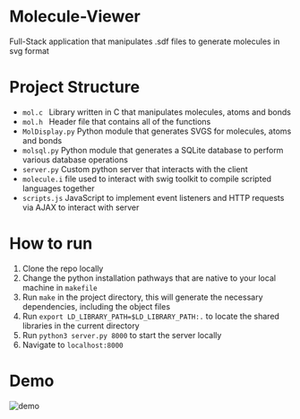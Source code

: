 # Molecule-Viewer
Full-Stack application that manipulates .sdf files to generate molecules in svg format

# Project Structure 
- ```mol.c ``` Library written in C that manipulates molecules, atoms and bonds 
- ```mol.h ``` Header file that contains all of the functions
- ```MolDisplay.py``` Python module that generates SVGS for molecules, atoms and bonds
- ```molsql.py``` Python module that generates a SQLite database to perform various database operations
- ```server.py``` Custom python server that interacts with the client
- ```molecule.i``` file used to interact with swig toolkit to compile scripted languages together
- ```scripts.js``` JavaScript to implement event listeners and HTTP requests via AJAX to interact with server

# How to run

1. Clone the repo locally
2. Change the python installation pathways that are native to your local machine in ```makefile``` 
3. Run ```make``` in the project directory, this will generate the necessary dependencies, including the object files
4. Run ```export LD_LIBRARY_PATH=$LD_LIBRARY_PATH:.``` to locate the shared libraries in the current directory
5. Run ```python3 server.py 8000``` to start the server locally
6. Navigate to ```localhost:8000``` 

# Demo

![demo](https://user-images.githubusercontent.com/40132839/236696019-a8b8adab-4546-464a-bdbe-08673b742d51.gif)
